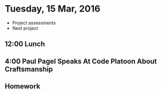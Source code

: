 Tuesday, 15 Mar, 2016
=====================

* Project assessments
* Next project

12:00 Lunch
-----------

4:00 Paul Pagel Speaks At Code Platoon About Craftsmanship
----------------------------------------------------------

Homework
--------

